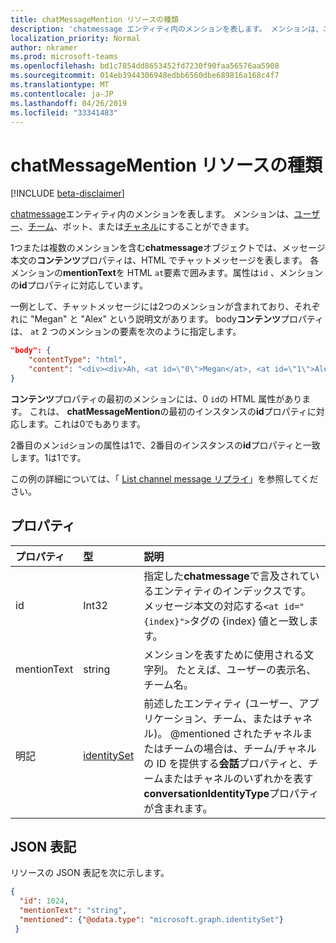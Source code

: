 ```yaml
---
title: chatMessageMention リソースの種類
description: 'chatmessage エンティティ内のメンションを表します。 メンションは、ユーザー、チーム、ボット、またはチャネルにすることができます。 '
localization_priority: Normal
author: nkramer
ms.prod: microsoft-teams
ms.openlocfilehash: bd1c7854dd8653452fd7230f90faa56576aa5908
ms.sourcegitcommit: 014eb3944306948edbb6560dbe689816a168c4f7
ms.translationtype: MT
ms.contentlocale: ja-JP
ms.lasthandoff: 04/26/2019
ms.locfileid: "33341483"
---
```

# <a name="chatmessagemention-resource-type"></a>chatMessageMention リソースの種類

[!INCLUDE [beta-disclaimer](../../includes/beta-disclaimer.md)]

[chatmessage](chatmessage.md)エンティティ内のメンションを表します。 メンションは、[ユーザー](user.md)、[チーム](team.md)、ボット、または[チャネル](channel.md)にすることができます。 

1つまたは複数のメンションを含む**chatmessage**オブジェクトでは、メッセージ本文の**コンテンツ**プロパティは、HTML でチャットメッセージを表します。 各メンションの**mentionText**を HTML `at`要素で囲みます。属性は`id` 、メンションの**id**プロパティに対応しています。

一例として、チャットメッセージには2つのメンションが含まれており、それぞれに "Megan" と "Alex" という説明文があります。 body**コンテンツ**プロパティは、 `at` 2 つのメンションの要素を次のように指定します。

``` json
"body": {
    "contentType": "html",
    "content": "<div><div>Ah, <at id=\"0\">Megan</at>, <at id=\"1\">Alex</at>, I saw them in a separate folder. Thanks!</div>\n</div>"
}
```

**コンテンツ**プロパティの最初のメンションには、0 `id`の HTML 属性があります。 これは、 **chatMessageMention**の最初のインスタンスの**id**プロパティに対応します。これは0でもあります。

2番目のメン`id`ションの属性は1で、2番目のインスタンスの**id**プロパティと一致します。1は1です。

この例の詳細については、「 [List channel message リプライ](../api/channel-list-messagereplies.md#example)」を参照してください。

## <a name="properties"></a>プロパティ
| プロパティ     | 型   |説明|
|:---------------|:--------|:----------|
|id|Int32|指定した**chatmessage**で言及されているエンティティのインデックスです。 メッセージ本文の対応する`<at id="{index}">`タグの {index} 値と一致します。|
|mentionText|string|メンションを表すために使用される文字列。 たとえば、ユーザーの表示名、チーム名。|
|明記|[identitySet](identityset.md)|前述したエンティティ (ユーザー、アプリケーション、チーム、またはチャネル)。  @mentioned されたチャネルまたはチームの場合は、チーム/チャネルの ID を提供する**会話**プロパティと、チームまたはチャネルのいずれかを表す**conversationIdentityType**プロパティが含まれます。|


## <a name="json-representation"></a>JSON 表記

リソースの JSON 表記を次に示します。

<!-- {
  "blockType": "resource",
  "baseType": "microsoft.graph.entity",
  "@odata.type": "microsoft.graph.chatMessageMention"
}-->

```json
{
  "id": 1024,
  "mentionText": "string",
  "mentioned": {"@odata.type": "microsoft.graph.identitySet"}
 }

```

<!-- uuid: 8fcb5dbc-d5aa-4681-8e31-b001d5168d79
2015-10-25 14:57:30 UTC -->
<!--
{
  "type": "#page.annotation",
  "description": "chat mention resource",
  "keywords": "",
  "section": "documentation",
  "tocPath": "",
  "suppressions": []
}
-->
